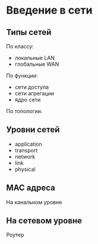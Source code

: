 # Введение в сети 

## Типы сетей

По классу:
- локальные LAN
- глобальные WAN

По функции:
- сети доступа
- сети агрегации
- ядро сети

По топологии.

## Уровни сетей

- application
- transport
- network
- link
- physical

## MAC адреса

На канальном уровне

## На сетевом уровне

Роутер